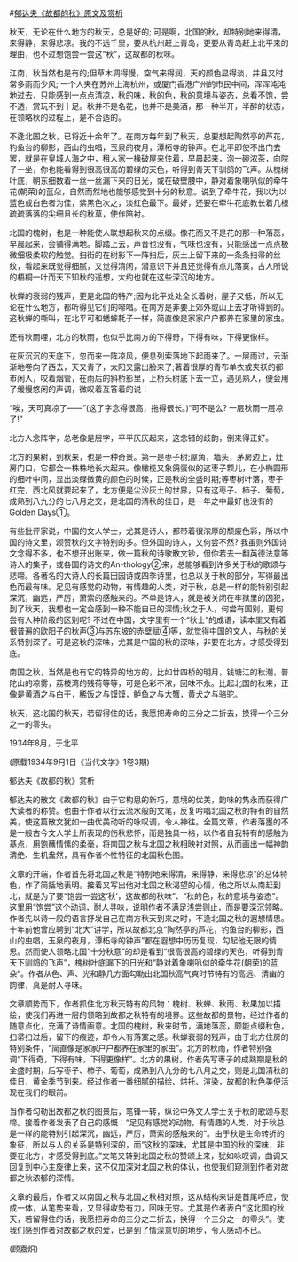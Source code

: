 #[郁达夫《故都的秋》原文及赏析](https://www.vrrw.net/wx/9138.html)

秋天，无论在什么地方的秋天，总是好的; 可是啊，北国的秋，却特别地来得清，来得静，来得悲凉。我的不远千里，要从杭州赶上青岛，更要从青岛赶上北平来的理由，也不过想饱尝一尝这“秋”，这故都的秋味。

江南，秋当然也是有的;但草木凋得慢，空气来得润，天的颜色显得淡，并且又时常多雨而少风; 一个人夹在苏州上海杭州，或厦门香港广州的市民中间，浑浑沌沌地过去，只能感到一点点清凉，秋的味，秋的色，秋的意境与姿态，总看不饱，尝不透，赏玩不到十足。秋并不是名花，也并不是美酒，那一种半开，半醉的状态，在领略秋的过程上，是不合适的。

不逢北国之秋，已将近十余年了。在南方每年到了秋天，总要想起陶然亭的芦花，钓鱼台的柳影，西山的虫唱，玉泉的夜月，潭柘寺的钟声。在北平即使不出门去罢，就是在皇城人海之中，租人家一椽破屋来住着，早晨起来，泡一碗浓茶，向院子一坐，你也能看得到很高很高的碧绿的天色，听得到青天下驯鸽的飞声。从槐树叶底，朝东细数着一丝一丝漏下来的日光，或在破壁腰中，静对着象喇叭似的牵牛花(朝荣)的蓝朵，自然而然地也能够感觉到十分的秋意。说到了牵牛花，我以为以蓝色或白色者为佳，紫黑色次之，淡红色最下。最好，还要在牵牛花底教长着几根疏疏落落的尖细且长的秋草，使作陪衬。



北国的槐树，也是一种能使人联想起秋来的点缀。像花而又不是花的那一种落蕊，早晨起来，会铺得满地。脚踏上去，声音也没有，气味也没有，只能感出一点点极微细极柔软的触觉。扫街的在树影下一阵扫后，灰土上留下来的一条条扫帚的丝纹，看起来既觉得细腻，又觉得清闲，潜意识下并且还觉得有点儿落寞，古人所说的梧桐一叶而天下知秋的遥想，大约也就在这些深沉的地方。

秋蝉的衰弱的残声，更是北国的特产;因为北平处处全长着树，屋子又低，所以无论在什么地方，都听得见它们的啼唱。在南方是非要上郊外或山上去才听得到的。这秋蝉的嘶叫，在北平可和蟋蟀耗子一样，简直像是家家户户都养在家里的家虫。

还有秋雨哩，北方的秋雨，也似乎比南方的下得奇，下得有味，下得更像样。

在灰沉沉的天底下，忽而来一阵凉风，便息列索落地下起雨来了。一层雨过，云渐渐地卷向了西去，天又青了，太阳又露出脸来了;著着很厚的青布单衣或夹袄的都市闲人，咬着烟管，在雨后的斜桥影里，上桥头树底下去一立，遇见熟人，便会用了缓慢悠闲的声调，微叹着互答着的说：

“唉，天可真凉了——”(这了字念得很高，拖得很长。)“可不是么? 一层秋雨一层凉了!”

北方人念阵字，总老像是层字，平平仄仄起来，这念错的歧韵，倒来得正好。

北方的果树，到秋来，也是一种奇景。第一是枣子树;屋角，墙头，茅房边上，灶房门口，它都会一株株地长大起来。像橄榄又象鸽蛋似的这枣子颗儿，在小椭圆形的细叶中间，显出淡绿微黄的颜色的时候，正是秋的全盛时期;等枣树叶落，枣子红完，西北风就要起来了，北方便是尘沙灰土的世界，只有这枣子、柿子、葡萄，成熟到八九分的七八月之交，是北国的清秋的佳日，是一年之中最好也没有的Golden Days①。

有些批评家说，中国的文人学士，尤其是诗人，都带着很浓厚的颓废色彩，所以中国的诗文里，颂赞秋的文字特别的多。但外国的诗人，又何尝不然? 我虽则外国诗文念得不多，也不想开出账来，做一篇秋的诗歌散文钞，但你若去一翻英德法意等诗人的集子，或各国的诗文的An-thology②来，总能够看到许多关于秋的歌颂与悲啼。各著名的大诗人的长篇田园诗或四季诗里，也总以关于秋的部分，写得最出色而最有味。足见有感觉的动物，有情趣的人类，对于秋，总是一样的能特别引起深沉，幽远，严厉，萧索的感触来的。不单是诗人，就是被关闭在牢狱里的囚犯，到了秋天，我想也一定会感到一种不能自已的深情;秋之于人，何尝有国别，更何尝有人种阶级的区别呢? 不过在中国，文字里有一个“秋士”的成语，读本里又有着很普遍的欧阳子的秋声③与苏东坡的赤壁赋④等，就觉得中国的文人，与秋的关系特别深了。可是这秋的深味，尤其是中国的秋的深味，非要在北方，才感受得到底。

南国之秋，当然是也有它的特异的地方的，比如廿四桥的明月，钱塘江的秋潮，普陀山的凉雾，荔枝湾的残荷等等，可是色彩不浓，回味不永。比起北国的秋来，正像是黄酒之与白干，稀饭之与馍馍，鲈鱼之与大蟹，黄犬之与骆驼。

秋天，这北国的秋天，若留得住的话，我愿把寿命的三分之二折去，换得一个三分之一的零头。

1934年8月，于北平

(原载1934年9月1日《当代文学》1卷3期)

郁达夫《故都的秋》赏析

郁达夫的散文《故都的秋》由于它构思的新巧，意境的优美，韵味的隽永而获得广大读者的称赞。也由于作者以行云流水般的文笔，反复吟唱北国之秋的特有的自然美，使这篇散文犹如一曲优美动听的咏叹调，令人神往。全篇文章，作者落墨的不是一般古今文人学士所表现的伤秋悲怀，而是独具一格，以作者自我特有的感触为基点，用饱蘸情愫的柔毫，将南国之秋与北国之秋相映衬对照，从而画出一幅神韵清绝、生机盎然，具有作者个性特征的北国秋色图。

文章的开端，作者首先将北国之秋是“特别地来得清，来得静，来得悲凉”的总体特色，作了简括地表明。接着又写出他对北国之秋渴望的心情，他之所以从南赶到北，就是为了要“饱尝一尝这‘秋’，这故都的秋味”、“秋的色，秋的意境与姿态”。这里用“饱尝”这个动词，耐人寻味，说明作者不满足浅尝则止，而是要深沉领略。作者先以诗一般的语言抒发自己在南方秋天到来之时，不逢北国之秋的遐想情思。十年前他曾应聘到“北大”讲学，所以故都北京“陶然亭的芦花，钓鱼台的柳影，西山的虫唱，玉泉的夜月，潭柘寺的钟声”都在遐想中历历复现，勾起他无限的情思。然而使人领略北国“十分秋意”的却是看到“很高很高的碧绿的天色，听得到青天下驯鸽的飞声”，槐树叶底漏下的日光和“静对着象喇叭似的牵牛花(朝荣)的蓝朵”。作者从色、声、光和静几方面勾勒出北国秋高气爽时节特有的高远、清幽的韵律，真是耐人寻味。

文章顺势而下，作者抓住北方秋天特有的风物：槐树、秋蝉、秋雨、秋果加以描绘，使我们再进一层的领略到故都之秋特有的境界。这些故都的景物，经过作者的随意点化，充满了诗情画意。北国的槐树，秋来时节，满地落蕊，颇能点缀秋色，扫帚扫过后，留下的痕迹，却令人有落寞之感。秋蝉衰弱的残声，由于北方住房的特别条件，“简直像是家家户户都养在家里的家虫”。北方的秋雨，作者特别强调“下得奇，下得有味，下得更像样”。北方的果树，作者先写枣子的成熟期是秋的全盛时期，后写枣子、柿子、葡萄，成熟到八九分的七八月之交，则是北国清秋的佳日，黄金季节到来。经过作者一番细腻的描绘、烘托、渲染，故都的秋色美便活现在我们的眼前。

当作者勾勒出故都之秋的图景后，笔锋一转，纵论中外文人学士关于秋的歌颂与悲啼。接着作者发表了自己的感慨：“足见有感觉的动物，有情趣的人类，对于秋总是一样的能特别引起深沉，幽远，严厉，萧索的感触来的”。由于秋是生命转折的象征，所以与人的关系是特别深的，而“这秋的深味，尤其是中国的秋的深味，非要在北方，才感受得到底。”文笔又转到北国之秋的赞颂上来，犹如咏叹调，曲调又回复到中心主旋律上来，这不仅加深对北国之秋的体认，也使我们窥测到作者对故都之秋浓郁的深情。

文章的最后，作者又以南国之秋与北国之秋相对照，这从结构来讲是首尾呼应，使成一体，从笔势来看，又显得收势有力，回味无穷。尤其是作者表白“这北国的秋天，若留得住的话，我愿把寿命的三分之二折去，换得一个三分之一的零头”。使我们感到作者对故都之秋的爱，已是到了情深意切的地步，令人感动不已。

(顾嘉炽)

